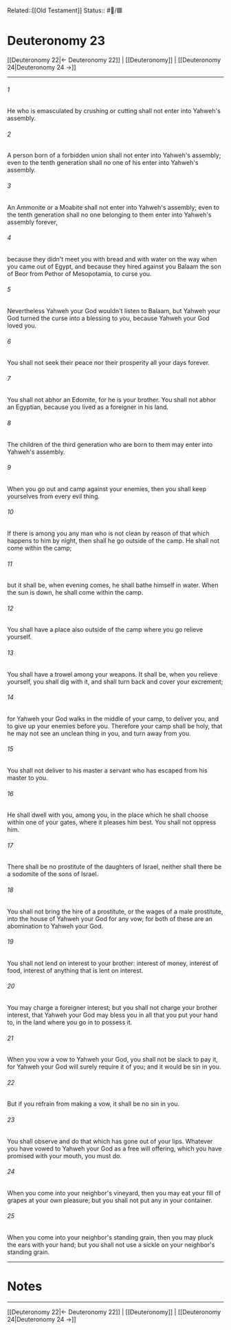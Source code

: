 Related::[[Old Testament]]
Status:: #📖/🟥
# Deuteronomy 23

[[Deuteronomy 22|← Deuteronomy 22]] | [[Deuteronomy]] | [[Deuteronomy 24|Deuteronomy 24 →]]
***



###### 1 
He who is emasculated by crushing or cutting shall not enter into Yahweh's assembly. 

###### 2 
A person born of a forbidden union shall not enter into Yahweh's assembly; even to the tenth generation shall no one of his enter into Yahweh's assembly. 

###### 3 
An Ammonite or a Moabite shall not enter into Yahweh's assembly; even to the tenth generation shall no one belonging to them enter into Yahweh's assembly forever, 

###### 4 
because they didn't meet you with bread and with water on the way when you came out of Egypt, and because they hired against you Balaam the son of Beor from Pethor of Mesopotamia, to curse you. 

###### 5 
Nevertheless Yahweh your God wouldn't listen to Balaam, but Yahweh your God turned the curse into a blessing to you, because Yahweh your God loved you. 

###### 6 
You shall not seek their peace nor their prosperity all your days forever. 

###### 7 
You shall not abhor an Edomite, for he is your brother. You shall not abhor an Egyptian, because you lived as a foreigner in his land. 

###### 8 
The children of the third generation who are born to them may enter into Yahweh's assembly. 

###### 9 
When you go out and camp against your enemies, then you shall keep yourselves from every evil thing. 

###### 10 
If there is among you any man who is not clean by reason of that which happens to him by night, then shall he go outside of the camp. He shall not come within the camp; 

###### 11 
but it shall be, when evening comes, he shall bathe himself in water. When the sun is down, he shall come within the camp. 

###### 12 
You shall have a place also outside of the camp where you go relieve yourself. 

###### 13 
You shall have a trowel among your weapons. It shall be, when you relieve yourself, you shall dig with it, and shall turn back and cover your excrement; 

###### 14 
for Yahweh your God walks in the middle of your camp, to deliver you, and to give up your enemies before you. Therefore your camp shall be holy, that he may not see an unclean thing in you, and turn away from you. 

###### 15 
You shall not deliver to his master a servant who has escaped from his master to you. 

###### 16 
He shall dwell with you, among you, in the place which he shall choose within one of your gates, where it pleases him best. You shall not oppress him. 

###### 17 
There shall be no prostitute of the daughters of Israel, neither shall there be a sodomite of the sons of Israel. 

###### 18 
You shall not bring the hire of a prostitute, or the wages of a male prostitute, into the house of Yahweh your God for any vow; for both of these are an abomination to Yahweh your God. 

###### 19 
You shall not lend on interest to your brother: interest of money, interest of food, interest of anything that is lent on interest. 

###### 20 
You may charge a foreigner interest; but you shall not charge your brother interest, that Yahweh your God may bless you in all that you put your hand to, in the land where you go in to possess it. 

###### 21 
When you vow a vow to Yahweh your God, you shall not be slack to pay it, for Yahweh your God will surely require it of you; and it would be sin in you. 

###### 22 
But if you refrain from making a vow, it shall be no sin in you. 

###### 23 
You shall observe and do that which has gone out of your lips. Whatever you have vowed to Yahweh your God as a free will offering, which you have promised with your mouth, you must do. 

###### 24 
When you come into your neighbor's vineyard, then you may eat your fill of grapes at your own pleasure; but you shall not put any in your container. 

###### 25 
When you come into your neighbor's standing grain, then you may pluck the ears with your hand; but you shall not use a sickle on your neighbor's standing grain.

---
# Notes


***
[[Deuteronomy 22|← Deuteronomy 22]] | [[Deuteronomy]] | [[Deuteronomy 24|Deuteronomy 24 →]]

